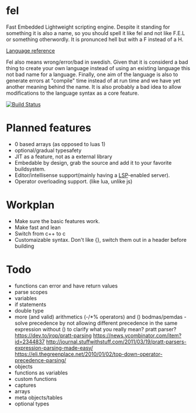 # fel
Fast Embedded Lightweight scripting engine. Despite it standing for something it is also a name, so you should spell it like fel and not like F.E.L or something otherwordly. It is pronunced hell but with a F instead of a H.

[Language reference](https://github.com/madeso/fel/blob/master/language.md)

Fel also means wrong/error/bad in swedish. Given that it is considerd a bad thing to create your own language instead of using an existing language this not bad name for a language. Finally, one aim of the language is also to generate errors at "compile" time instead of at run time and we have yet another meaning behind the name. It is also probably a bad idea to allow modifications to the language syntax as a core feature.

[![Build Status](https://travis-ci.org/madeso/fel.svg?branch=master)](https://travis-ci.org/madeso/fel)

# Planned features
  * 0 based arrays (as opposed to luas 1)
  * optional/gradual typesafety
  * JIT as a feature, not as a external library
  * Embedable by design, grab the source and add it to your favorite buildsystem.
  * Editor/intellisense support(mainly having a [LSP](https://github.com/Microsoft/language-server-protocol)-enabled server).
  * Operator overloading support. (like lua, unlike js)

# Workplan
  * Make sure the basic features work.
  * Make fast and lean
  * Switch from c++ to c
  * Customaizable syntax. Don't like {}, switch them out in a header before building

# Todo
  * functions can error and have return values
  * parse scopes
  * variables
  * if statements
  * double type
  * more (and valid) arithmetics (-/*% operators) and ()
    bodmas/pemdas - solve precedence by not allowing different precedence in the same expression without () to clarify what you really mean?
    pratt parser?
      https://dev.to/jrop/pratt-parsing
      https://news.ycombinator.com/item?id=2344837
        http://journal.stuffwithstuff.com/2011/03/19/pratt-parsers-expression-parsing-made-easy/
        https://eli.thegreenplace.net/2010/01/02/top-down-operator-precedence-parsing/
  * objects
  * functions as variables
  * custom functions
  * captures
  * arrays
  * meta objects/tables
  * optional types

